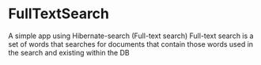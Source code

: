 # FullTextSearch
A simple app using Hibernate-search (Full-text search)
Full-text search is a set of words that searches for documents that contain those words used in the search and existing within the DB
